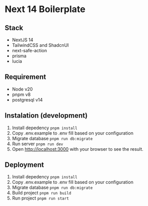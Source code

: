 # Next 14 Boilerplate

## Stack
- NextJS 14
- TailwindCSS and ShadcnUI
- next-safe-action
- prisma
- lucia

## Requirement
- Node v20
- pnpm v8
- postgresql v14

## Instalation (development)
1. Install depedency `pnpm install`
1. Copy .env.example to .env fill based on your configuration
1. Migrate database `pnpm run db:migrate`
1. Run server `pnpm run dev`
1. Open [http://localhost:3000](http://localhost:3000) with your browser to see the result.

## Deployment
1. Install depedency `pnpm install`
1. Copy .env.example to .env fill based on your configuration
1. Migrate database `pnpm run db:migrate`
1. Build project `pnpm run build`
1. Run project `pnpm run start`
